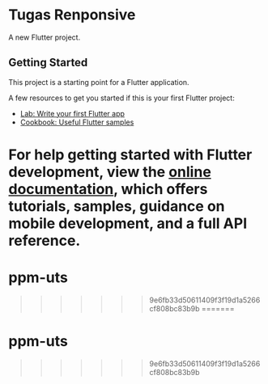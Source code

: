# Tugas Renponsive

A new Flutter project.

## Getting Started

This project is a starting point for a Flutter application.

A few resources to get you started if this is your first Flutter project:

- [Lab: Write your first Flutter app](https://docs.flutter.dev/get-started/codelab)
- [Cookbook: Useful Flutter samples](https://docs.flutter.dev/cookbook)

For help getting started with Flutter development, view the
[online documentation](https://docs.flutter.dev/), which offers tutorials,
samples, guidance on mobile development, and a full API reference.
=======
# ppm-uts
>>>>>>> 9e6fb33d50611409f3f19d1a5266cf808bc83b9b
=======
# ppm-uts
>>>>>>> 9e6fb33d50611409f3f19d1a5266cf808bc83b9b
